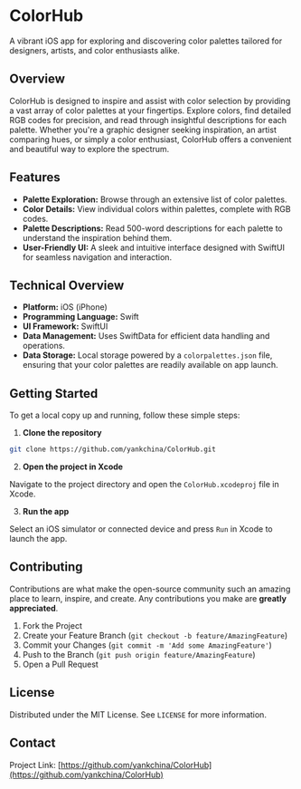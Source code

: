 # ColorHub

A vibrant iOS app for exploring and discovering color palettes tailored for designers, artists, and color enthusiasts alike.

## Overview

ColorHub is designed to inspire and assist with color selection by providing a vast array of color palettes at your fingertips. Explore colors, find detailed RGB codes for precision, and read through insightful descriptions for each palette. Whether you're a graphic designer seeking inspiration, an artist comparing hues, or simply a color enthusiast, ColorHub offers a convenient and beautiful way to explore the spectrum.

## Features

- **Palette Exploration:** Browse through an extensive list of color palettes.
- **Color Details:** View individual colors within palettes, complete with RGB codes.
- **Palette Descriptions:** Read 500-word descriptions for each palette to understand the inspiration behind them.
- **User-Friendly UI:** A sleek and intuitive interface designed with SwiftUI for seamless navigation and interaction.

## Technical Overview

- **Platform:** iOS (iPhone)
- **Programming Language:** Swift
- **UI Framework:** SwiftUI
- **Data Management:** Uses SwiftData for efficient data handling and operations.
- **Data Storage:** Local storage powered by a `colorpalettes.json` file, ensuring that your color palettes are readily available on app launch.

## Getting Started

To get a local copy up and running, follow these simple steps:

1. **Clone the repository**

```bash
git clone https://github.com/yankchina/ColorHub.git
```

2. **Open the project in Xcode**

Navigate to the project directory and open the `ColorHub.xcodeproj` file in Xcode.

3. **Run the app**

Select an iOS simulator or connected device and press `Run` in Xcode to launch the app.

## Contributing

Contributions are what make the open-source community such an amazing place to learn, inspire, and create. Any contributions you make are **greatly appreciated**.

1. Fork the Project
2. Create your Feature Branch (`git checkout -b feature/AmazingFeature`)
3. Commit your Changes (`git commit -m 'Add some AmazingFeature'`)
4. Push to the Branch (`git push origin feature/AmazingFeature`)
5. Open a Pull Request

## License

Distributed under the MIT License. See `LICENSE` for more information.

## Contact

Project Link: [https://github.com/yankchina/ColorHub](https://github.com/yankchina/ColorHub)